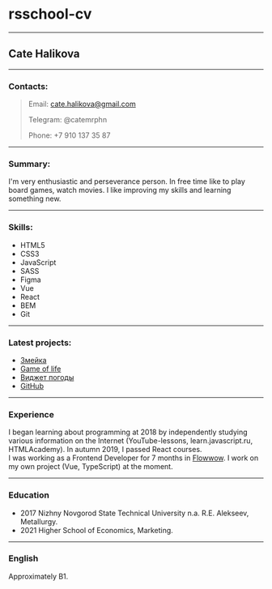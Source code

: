 # rsschool-cv

___

## Cate Halikova

___

### Contacts:
> Email: cate.halikova@gmail.com
>
> Telegram: @catemrphn
>
> Phone: +7 910 137 35 87

___

### Summary: 

I'm very enthusiastic and perseverance person. In free time Iike to play board games, watch movies. 
I like improving my skills and learning something new.
___

### Skills:
* HTML5
* CSS3
* JavaScript
* SASS
* Figma
* Vue
* React
* BEM
* Git

___

### Latest projects: 

- [Змейка](https://cates-snake.netlify.com) 
- [Game of life](https://cates-game-of-life.netlify.com)
- [Виджет погоды](https://weatherwidget.netlify.com)
- [GitHub](https://github.com/catemrphn)

___

### Experience

I began learning about programming at 2018 by independently studying various information on the Internet (YouTube-lessons, learn.javascript.ru, HTMLAcademy). In autumn 2019, I passed React courses.  
I was working as a Frontend Developer for 7 months in [Flowwow](https://flowwow.com). I work on my own project (Vue, TypeScript) at the moment.

___

### Education

* 2017 Nizhny Novgorod State Technical University n.a. R.E. Alekseev, Metallurgy.
* 2021 Higher School of Economics, Marketing.
___

### English
Approximately B1.

